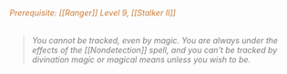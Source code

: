 ###### *<span style="color:rgb(203, 123, 55)">Prerequisite: [[Ranger]] Level 9, [[Stalker II]]</span>*

> *<span style="color:rgb(125, 125, 125)">You cannot be tracked, even by magic. You are always under the effects of the [[Nondetection]] spell, and you can't be tracked by divination magic or magical means unless you wish to be.</span>*